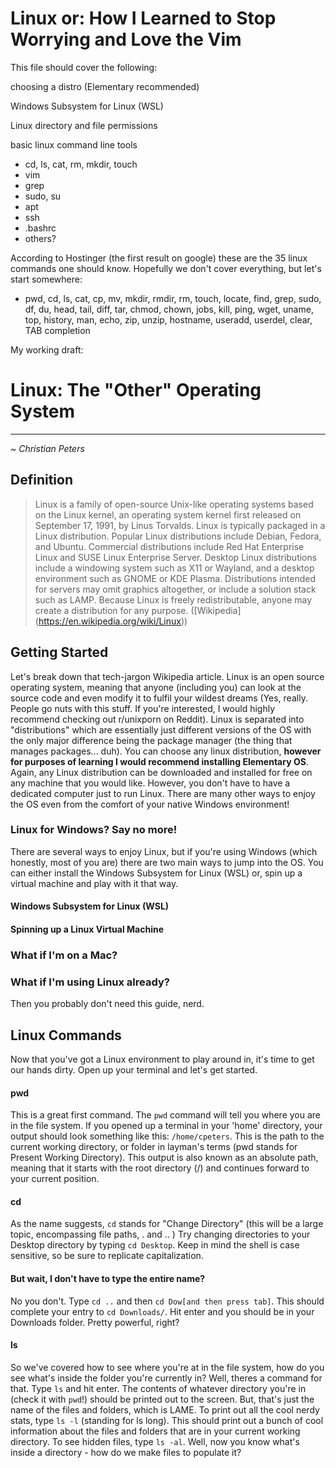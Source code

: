 # Linux or: How I Learned to Stop Worrying and Love the Vim

This file should cover the following:

choosing a distro (Elementary recommended)

Windows Subsystem for Linux (WSL)

Linux directory and file permissions

basic linux command line tools

- cd, ls, cat, rm, mkdir, touch
- vim
- grep
- sudo, su
- apt
- ssh
- .bashrc
- others?

According to Hostinger (the first result on google) these are the 35 linux commands one should know. Hopefully we don't cover everything, but let's start somewhere:

- pwd, cd, ls, cat, cp, mv, mkdir, rmdir, rm, touch, locate, find, grep, sudo, df, du, head, tail, diff, tar, chmod, chown, jobs, kill, ping, wget, uname, top, history, man, echo, zip, unzip, hostname, useradd, userdel, clear, TAB completion

My working draft:

# Linux: The "Other" Operating System

---

~ _Christian Peters_

## Definition

> Linux is a family of open-source Unix-like operating systems based on the Linux kernel, an operating system kernel first released on September 17, 1991, by Linus Torvalds. Linux is typically packaged in a Linux distribution.
> Popular Linux distributions include Debian, Fedora, and Ubuntu. Commercial distributions include Red Hat Enterprise Linux and SUSE Linux Enterprise Server. Desktop Linux distributions include a windowing system such as X11 or Wayland, and a desktop environment such as GNOME or KDE Plasma. Distributions intended for servers may omit graphics altogether, or include a solution stack such as LAMP. Because Linux is freely redistributable, anyone may create a distribution for any purpose. ([Wikipedia] (https://en.wikipedia.org/wiki/Linux))

## Getting Started

Let's break down that tech-jargon Wikipedia article. Linux is an open source operating system, meaning that anyone (including you) can look at the source code and even modify it to fulfil your wildest dreams (Yes, really. People go nuts with this stuff. If you're interested, I would highly recommend checking out r/unixporn on Reddit). Linux is separated into "distributions" which are essentially just different versions of the OS with the only major difference being the package manager (the thing that manages packages... duh). You can choose any linux distribution, **however for purposes of learning I would recommend installing Elementary OS**. Again, any Linux distribution can be downloaded and installed for free on any machine that you would like. However, you don't have to have a dedicated computer just to run Linux. There are many other ways to enjoy the OS even from the comfort of your native Windows environment!

### Linux for Windows? Say no more!

There are several ways to enjoy Linux, but if you're using Windows (which honestly, most of you are) there are two main ways to jump into the OS. You can either install the Windows Subsystem for Linux (WSL) or, spin up a virtual machine and play with it that way.

#### Windows Subsystem for Linux (WSL)

#### Spinning up a Linux Virtual Machine

### What if I'm on a Mac?

### What if I'm using Linux already?

Then you probably don't need this guide, nerd.

## Linux Commands

Now that you've got a Linux environment to play around in, it's time to get our hands dirty. Open up your terminal and let's get started.

#### pwd

This is a great first command. The `pwd` command will tell you where you are in the file system. If you opened up a terminal in your 'home' directory, your output should look something like this: `/home/cpeters`. This is the path to the current working directory, or folder in layman's terms (pwd stands for Present Working Directory). This output is also known as an absolute path, meaning that it starts with the root directory (/) and continues forward to your current position.

#### cd

As the name suggests, `cd` stands for "Change Directory" (this will be a large topic, encompassing file paths, . and .. ) Try changing directories to your Desktop directory by typing `cd Desktop`. Keep in mind the shell is case sensitive, so be sure to replicate capitalization.

#### But wait, I don't have to type the entire name?

No you don't. Type `cd ..` and then `cd Dow[and then press tab]`. This should complete your entry to `cd Downloads/`. Hit enter and you should be in your Downloads folder. Pretty powerful, right?

#### ls

So we've covered how to see where you're at in the file system, how do you see what's inside the folder you're currently in? Well, theres a command for that. Type `ls` and hit enter. The contents of whatever directory you're in (check it with `pwd`!) should be printed out to the screen. But, that's just the name of the files and folders, which is LAME. To print out all the cool nerdy stats, type `ls -l` (standing for ls long). This should print out a bunch of cool information about the files and folders that are in your current working directory. To see hidden files, type `ls -al`. Well, now you know what's inside a directory - how do we make files to populate it?

